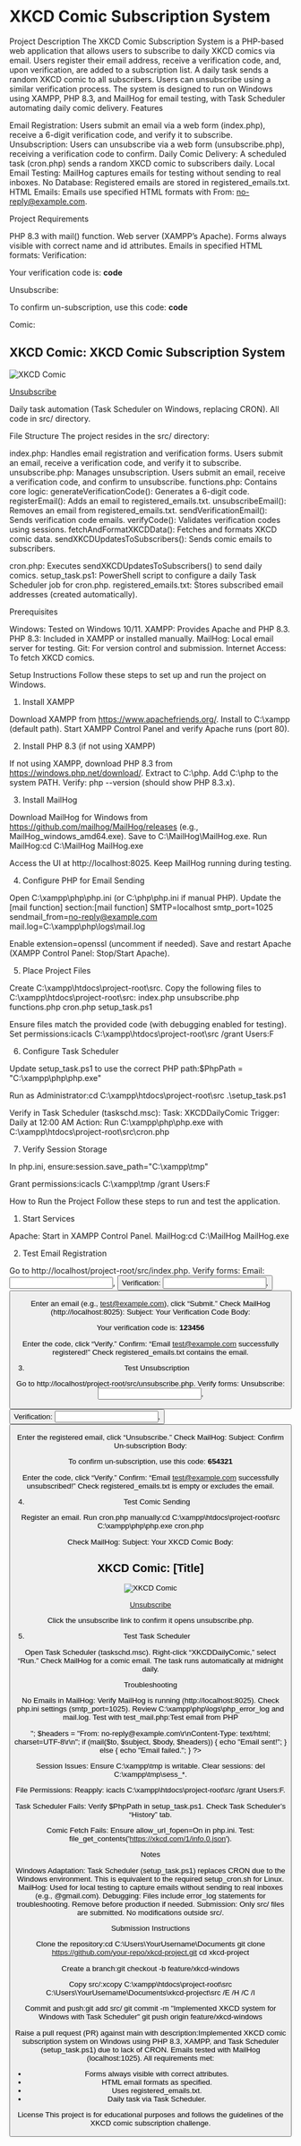 <h1>XKCD Comic Subscription System</h1>
Project Description
The XKCD Comic Subscription System is a PHP-based web application that allows users to subscribe to daily XKCD comics via email. Users register their email address, receive a verification code, and, upon verification, are added to a subscription list. A daily task sends a random XKCD comic to all subscribers. Users can unsubscribe using a similar verification process. The system is designed to run on Windows using XAMPP, PHP 8.3, and MailHog for email testing, with Task Scheduler automating daily comic delivery.
Features

Email Registration: Users submit an email via a web form (index.php), receive a 6-digit verification code, and verify it to subscribe.
Unsubscription: Users can unsubscribe via a web form (unsubscribe.php), receiving a verification code to confirm.
Daily Comic Delivery: A scheduled task (cron.php) sends a random XKCD comic to subscribers daily.
Local Email Testing: MailHog captures emails for testing without sending to real inboxes.
No Database: Registered emails are stored in registered_emails.txt.
HTML Emails: Emails use specified HTML formats with From: no-reply@example.com.

Project Requirements

PHP 8.3 with mail() function.
Web server (XAMPP’s Apache).
Forms always visible with correct name and id attributes.
Emails in specified HTML formats:
Verification: <p>Your verification code is: <strong>code</strong></p>
Unsubscribe: <p>To confirm un-subscription, use this code: <strong>code</strong></p>
Comic: <h2>XKCD Comic: XKCD Comic Subscription System</h2><img src="[URL]" alt="XKCD Comic"><p><a href="[unsubscribe_url]" id="unsubscribe-button">Unsubscribe</a></p>


Daily task automation (Task Scheduler on Windows, replacing CRON).
All code in src/ directory.

File Structure
The project resides in the src/ directory:

index.php: Handles email registration and verification forms. Users submit an email, receive a verification code, and verify it to subscribe.
unsubscribe.php: Manages unsubscription. Users submit an email, receive a verification code, and confirm to unsubscribe.
functions.php: Contains core logic:
generateVerificationCode(): Generates a 6-digit code.
registerEmail(): Adds an email to registered_emails.txt.
unsubscribeEmail(): Removes an email from registered_emails.txt.
sendVerificationEmail(): Sends verification code emails.
verifyCode(): Validates verification codes using sessions.
fetchAndFormatXKCDData(): Fetches and formats XKCD comic data.
sendXKCDUpdatesToSubscribers(): Sends comic emails to subscribers.


cron.php: Executes sendXKCDUpdatesToSubscribers() to send daily comics.
setup_task.ps1: PowerShell script to configure a daily Task Scheduler job for cron.php.
registered_emails.txt: Stores subscribed email addresses (created automatically).

Prerequisites

Windows: Tested on Windows 10/11.
XAMPP: Provides Apache and PHP 8.3.
PHP 8.3: Included in XAMPP or installed manually.
MailHog: Local email server for testing.
Git: For version control and submission.
Internet Access: To fetch XKCD comics.

Setup Instructions
Follow these steps to set up and run the project on Windows.
1. Install XAMPP

Download XAMPP from https://www.apachefriends.org/.
Install to C:\xampp (default path).
Start XAMPP Control Panel and verify Apache runs (port 80).

2. Install PHP 8.3 (if not using XAMPP)

If not using XAMPP, download PHP 8.3 from https://windows.php.net/download/.
Extract to C:\php.
Add C:\php to the system PATH.
Verify: php --version (should show PHP 8.3.x).

3. Install MailHog

Download MailHog for Windows from https://github.com/mailhog/MailHog/releases (e.g., MailHog_windows_amd64.exe).
Save to C:\MailHog\MailHog.exe.
Run MailHog:cd C:\MailHog
MailHog.exe


Access the UI at http://localhost:8025.
Keep MailHog running during testing.

4. Configure PHP for Email Sending

Open C:\xampp\php\php.ini (or C:\php\php.ini if manual PHP).
Update the [mail function] section:[mail function]
SMTP=localhost
smtp_port=1025
sendmail_from=no-reply@example.com
mail.log=C:\xampp\php\logs\mail.log


Enable extension=openssl (uncomment if needed).
Save and restart Apache (XAMPP Control Panel: Stop/Start Apache).

5. Place Project Files

Create C:\xampp\htdocs\project-root\src.
Copy the following files to C:\xampp\htdocs\project-root\src:
index.php
unsubscribe.php
functions.php
cron.php
setup_task.ps1


Ensure files match the provided code (with debugging enabled for testing).
Set permissions:icacls C:\xampp\htdocs\project-root\src /grant Users:F



6. Configure Task Scheduler

Update setup_task.ps1 to use the correct PHP path:$PhpPath = "C:\xampp\php\php.exe"


Run as Administrator:cd C:\xampp\htdocs\project-root\src
.\setup_task.ps1


Verify in Task Scheduler (taskschd.msc):
Task: XKCDDailyComic
Trigger: Daily at 12:00 AM
Action: Run C:\xampp\php\php.exe with C:\xampp\htdocs\project-root\src\cron.php



7. Verify Session Storage

In php.ini, ensure:session.save_path="C:\xampp\tmp"


Grant permissions:icacls C:\xampp\tmp /grant Users:F



How to Run the Project
Follow these steps to run and test the application.
1. Start Services

Apache: Start in XAMPP Control Panel.
MailHog:cd C:\MailHog
MailHog.exe



2. Test Email Registration

Go to http://localhost/project-root/src/index.php.
Verify forms:
Email: <input name="email" id="email">, <button id="submit-email">
Verification: <input name="verification_code" id="verification_code">, <button id="submit-verification">


Enter an email (e.g., test@example.com), click “Submit.”
Check MailHog (http://localhost:8025):
Subject: Your Verification Code
Body: <p>Your verification code is: <strong>123456</strong></p>


Enter the code, click “Verify.”
Confirm: “Email test@example.com successfully registered!”
Check registered_emails.txt contains the email.

3. Test Unsubscription

Go to http://localhost/project-root/src/unsubscribe.php.
Verify forms:
Unsubscribe: <input name="unsubscribe_email" id="unsubscribe_email">, <button id="submit-unsubscribe">
Verification: <input name="verification_code" id="verification_code">, <button id="submit-verification">


Enter the registered email, click “Unsubscribe.”
Check MailHog:
Subject: Confirm Un-subscription
Body: <p>To confirm un-subscription, use this code: <strong>654321</strong></p>


Enter the code, click “Verify.”
Confirm: “Email test@example.com successfully unsubscribed!”
Check registered_emails.txt is empty or excludes the email.

4. Test Comic Sending

Register an email.
Run cron.php manually:cd C:\xampp\htdocs\project-root\src
C:\xampp\php\php.exe cron.php


Check MailHog:
Subject: Your XKCD Comic
Body: <h2>XKCD Comic: [Title]</h2><img src="[URL]" alt="XKCD Comic"><p><a href="http://localhost/project-root/src/unsubscribe.php" id="unsubscribe-button">Unsubscribe</a></p>


Click the unsubscribe link to confirm it opens unsubscribe.php.

5. Test Task Scheduler

Open Task Scheduler (taskschd.msc).
Right-click “XKCDDailyComic,” select “Run.”
Check MailHog for a comic email.
The task runs automatically at midnight daily.

Troubleshooting

No Emails in MailHog:
Verify MailHog is running (http://localhost:8025).
Check php.ini settings (smtp_port=1025).
Review C:\xampp\php\logs\php_error_log and mail.log.
Test with test_mail.php:<?php
$to = "test@example.com";
$subject = "Test Email";
$body = "<p>Test email from PHP</p>";
$headers = "From: no-reply@example.com\r\nContent-Type: text/html; charset=UTF-8\r\n";
if (mail($to, $subject, $body, $headers)) {
    echo "Email sent!";
} else {
    echo "Email failed.";
}
?>




Session Issues:
Ensure C:\xampp\tmp is writable.
Clear sessions: del C:\xampp\tmp\sess_*.


File Permissions:
Reapply: icacls C:\xampp\htdocs\project-root\src /grant Users:F.


Task Scheduler Fails:
Verify $PhpPath in setup_task.ps1.
Check Task Scheduler’s “History” tab.


Comic Fetch Fails:
Ensure allow_url_fopen=On in php.ini.
Test: file_get_contents('https://xkcd.com/1/info.0.json').



Notes

Windows Adaptation: Task Scheduler (setup_task.ps1) replaces CRON due to the Windows environment. This is equivalent to the required setup_cron.sh for Linux.
MailHog: Used for local testing to capture emails without sending to real inboxes (e.g., @gmail.com).
Debugging: Files include error_log statements for troubleshooting. Remove before production if needed.
Submission: Only src/ files are submitted. No modifications outside src/.

Submission Instructions

Clone the repository:cd C:\Users\YourUsername\Documents
git clone https://github.com/your-repo/xkcd-project.git
cd xkcd-project


Create a branch:git checkout -b feature/xkcd-windows


Copy src/:xcopy C:\xampp\htdocs\project-root\src C:\Users\YourUsername\Documents\xkcd-project\src /E /H /C /I


Commit and push:git add src/
git commit -m "Implemented XKCD system for Windows with Task Scheduler"
git push origin feature/xkcd-windows


Raise a pull request (PR) against main with description:Implemented XKCD comic subscription system on Windows using PHP 8.3, XAMPP, and Task Scheduler (setup_task.ps1) due to lack of CRON. Emails tested with MailHog (localhost:1025). All requirements met:
- Forms always visible with correct attributes.
- HTML email formats as specified.
- Uses registered_emails.txt.
- Daily task via Task Scheduler.



License
This project is for educational purposes and follows the guidelines of the XKCD comic subscription challenge.
